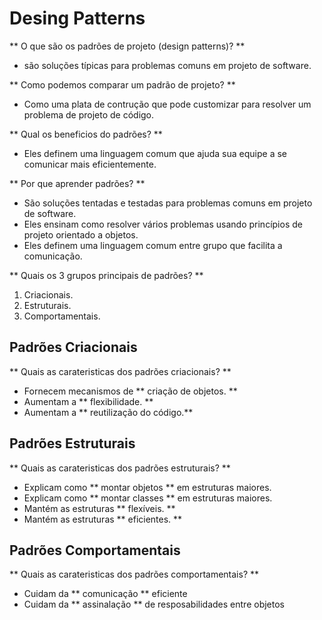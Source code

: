 # Desing Patterns


** O que são os padrões de projeto (design patterns)? **
- são soluções típicas para problemas comuns em projeto de software.

** Como podemos comparar um padrão de projeto? **
- Como uma plata de contrução que pode customizar para resolver um problema de projeto de código.

** Qual os beneficios do padrões? **
- Eles definem uma linguagem comum que ajuda sua equipe a se comunicar mais eficientemente.

** Por que aprender padrões? **
- São soluções tentadas e testadas para problemas comuns em projeto de software.
- Eles ensinam como resolver vários problemas usando princípios de projeto orientado a objetos.
- Eles definem uma linguagem comum entre grupo que facilita a comunicação.

** Quais os 3 grupos principais de padrões? **
1. Criacionais.
1. Estruturais.
1. Comportamentais.

## Padrões Criacionais
** Quais as carateristicas dos padrões criacionais? **
- Fornecem mecanismos de ** criação de objetos. **
- Aumentam a ** flexibilidade. **
- Aumentam a ** reutilização do código.**

## Padrões Estruturais
** Quais as carateristicas dos padrões estruturais? **
- Explicam como ** montar objetos ** em estruturas maiores.
- Explicam como ** montar classes ** em estruturas maiores.
- Mantém as estruturas ** flexíveis. **
- Mantém as estruturas ** eficientes. **

## Padrões Comportamentais
** Quais as carateristicas dos padrões comportamentais? **
- Cuidam da ** comunicação ** eficiente
- Cuidam da ** assinalação ** de resposabilidades entre objetos
